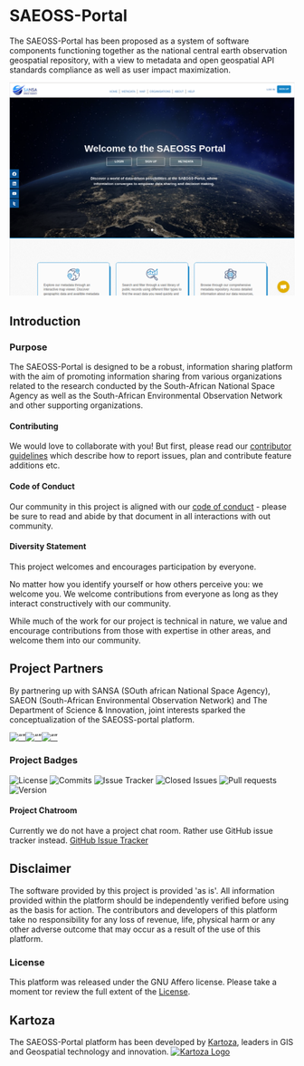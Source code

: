 # SAEOSS-Portal
<!-- This is the Home Page, replace all of the titles with relevant titles -->

The SAEOSS-Portal has been proposed as a system of software components functioning together as the national central earth observation geospatial repository, with a view to metadata and open geospatial API standards compliance as well as user impact maximization.
<!-- replace with one line product description -->

![main_screenshot](./img/Main_screenshot.png) <!-- change path to main screenshot, InaSAFE is a good reference -->

## Introduction

<!-- Insert introduction paragraphs here -->
<!-- Can also input short video demo of project here (YouTube link, etc) -->
<!-- Can contain Purpose/Why of project and the Scope of Project without use of sub-headings-->

### Purpose

The SAEOSS-Portal is designed to be a robust, information sharing platform with the aim of promoting information sharing from various organizations related to the research conducted by the South-African National Space Agency as well as the South-African Environmental Observation Network and other supporting organizations.

<!-- ### Project Roadmap -->
<!-- ![Project Roadmap]() -->
<!-- [Project Roadmap]() -->
<!-- Either insert link to roadmap or actual roadmap (Speak to team leads) -->

#### Contributing

We would love to collaborate with you! But first, please read our [contributor
guidelines](about/contributing.md) which describe how to report
issues, plan and contribute feature additions etc.

#### Code of Conduct

Our community in this project is aligned with our [code of
conduct](about/code-of-conduct.md) - please be sure to read and abide by that
document in all interactions with out community.

#### Diversity Statement

This project welcomes and encourages participation by everyone.

No matter how you identify yourself or how others perceive you: we welcome you.
We welcome contributions from everyone as long as they interact constructively
with our community.

While much of the work for our project is technical in nature, we value and
encourage contributions from those with expertise in other areas, and welcome
them into our community.

## Project Partners

By partnering up with SANSA (SOuth african National Space Agency), SAEON (South-African Environmental Observation Network) and The Department of Science & Innovation, joint interests sparked the conceptualization of the SAEOSS-portal platform. 

[<img src="https://raw.githubusercontent.com/kartoza/SAEOSS-Portal/main/docs/src/img/SANSA_Logo.png" alt= “” width="30%" height="auto">](https://www.sansa.org.za/)[<img src="https://raw.githubusercontent.com/kartoza/SAEOSS-Portal/main/docs/src/img/SAEONN_Logo.png" alt= “” width="30%" height="auto">](https://www.saeon.ac.za/)[<img src="[./img/DSI_logo.png](https://raw.githubusercontent.com/kartoza/SAEOSS-Portal/main/docs/src/img/DSI_Logo.png)" alt= “” width="40%" height="auto">](https://www.dst.gov.za)
<!-- Insert Project Partner Logos and/or Links -->

<!-- #### Releases -->
<!-- Insert links to release pages -->
<!-- [GitHub releases page]() -->
<!-- [Releases page]() -->

### Project Badges

![License](https://img.shields.io/github/license/kartoza/SAEOSS-Portal.svg)
![Commits](https://img.shields.io/github/commits-since/kartoza/SAEOSS-Portal/{version}.svg)
![Issue Tracker](https://img.shields.io/github/issues/kartoza/SAEOSS-Portal.svg)
![Closed Issues](https://img.shields.io/github/issues-closed/kartoza/SAEOSS-Portal.svg)
![Pull requests](https://img.shields.io/github/issues-pr/kartoza/SAEOSS-Portal.svg)
![Version](https://img.shields.io/github/release/kartoza/SAEOSS-Portal.svg)

#### Project Chatroom

Currently we do not have a project chat room. Rather use GitHub issue tracker instead. [GitHub Issue Tracker](https://github.com/kartoza/SAEOSS-Portal/issues)
<!-- Insert links to chatroom pages if available, otherwise remove -->

<!-- #### Contributor License Agreement (CLA) -->
<!-- Insert links to CLA -->
<!-- [Contributor License Agreement]() -->

## Disclaimer

<div class="admonition warning">
The software provided by this project is provided 'as is'. All information provided within the platform should be independently verified before using as the basis for action. The contributors and developers of this platform take no responsibility for any loss of revenue, life, physical harm or any other adverse outcome that may occur as a result of the use of this platform.
</div>

### License

This platform was released under the GNU Affero license. Please take a moment tor review the full extent of the [License](./about/license.md).
<!-- Link to project license in about page -->

<!-- Keep the Kartoza Logo at the bottom of the page if the project allows -->

## Kartoza
The SAEOSS-Portal platform has been developed by [Kartoza](https://www.kartoza.com/), leaders in GIS and Geospatial technology and innovation. 
[![Kartoza Logo](https://raw.githubusercontent.com/kartoza/SAEOSS-Portal/62086df2ad0009ce393ee9a616dd36afe6781b7e/docs/src/img/logo.svg)](https://kartoza.com/)